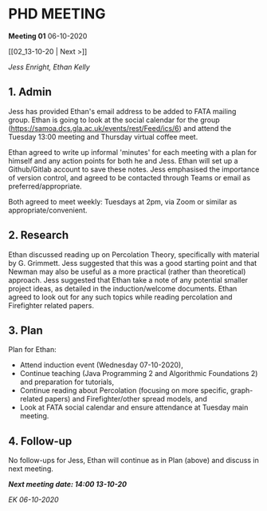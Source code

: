 # PHD MEETING

__Meeting 01__
06-10-2020

[[02_13-10-20 | Next >]]

_Jess Enright,_
_Ethan Kelly_


## 1. Admin

Jess has provided Ethan's email address to be added to FATA mailing group. Ethan is going to look at the social calendar for the group (https://samoa.dcs.gla.ac.uk/events/rest/Feed/ics/6) and attend the Tuesday 13:00 meeting and Thursday virtual coffee meet.

Ethan agreed to write up informal 'minutes' for each meeting with a plan for himself and any action points for both he and Jess. Ethan will set up a Github/Gitlab account to save these notes. Jess emphasised the importance of version control, and agreed to be contacted through Teams or email as preferred/appropriate.

Both agreed to meet weekly: Tuesdays at 2pm, via Zoom or similar as appropriate/convenient.


## 2. Research

Ethan discussed reading up on Percolation Theory, specifically with material by G. Grimmett. Jess suggested that this was a good starting point and that Newman may also be useful as a more practical (rather than theoretical) approach. Jess suggested that Ethan take a note of any potential smaller project ideas, as detailed in the induction/welcome documents. Ethan agreed to look out for any such topics while reading percolation and Firefighter related papers.


## 3. Plan

Plan for Ethan:
* Attend induction event (Wednesday 07-10-2020),
* Continue teaching (Java Programming 2 and Algorithmic Foundations 2) and preparation for tutorials,
* Continue reading about Percolation (focusing on more specific, graph-related papers) and Firefighter/other spread models, and
* Look at FATA social calendar and ensure attendance at Tuesday main meeting.


## 4. Follow-up

No follow-ups for Jess, Ethan will continue as in Plan (above) and discuss in next meeting.

**_Next meeting date: 14:00 13-10-20_**



_EK 06-10-2020_
